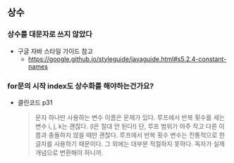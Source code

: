 ## 상수

### 상수를 대문자로 쓰지 않았다
- 구글 자바 스타일 가이드 참고
    - https://google.github.io/styleguide/javaguide.html#s5.2.4-constant-names

### for문의 시작 index도 상수화를 해야하는건가요?
- 클린코드 p31
    > 문자 하나만 사용하는 변수 이름은 문제가 있다. 루프에서 반복 횟수를 세는 변수 i, j, k는 괜찮다. (l은 절대 안 된다!)
    단, 루프 범위가 아주 작고 다른 이름과 충돌하지 않을 때만 괜찮다.
    루프에서 반복 횟수 변수는 전통적으로 한 글자를 사용하기 때문이다.
    그 외에는 대부분 적절하지 못하다.
    독자가 실제 개념으로 변환해야 하니까. 
